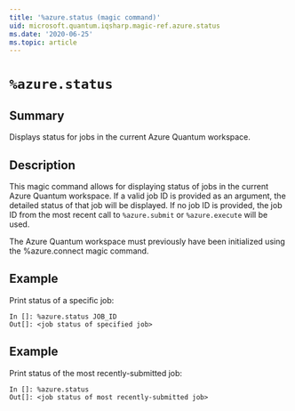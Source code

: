 ```yaml
---
title: '%azure.status (magic command)'
uid: microsoft.quantum.iqsharp.magic-ref.azure.status
ms.date: '2020-06-25'
ms.topic: article
---
```


<!--
    NB: This file has been automatically generated from Microsoft.Quantum.IQSharp.AzureClient.dll,
        please do not manually edit it.

    [DEBUG] JSON source:
        {"Name": "%azure.status", "Documentation": {"Summary": "Displays status for jobs in the current Azure Quantum workspace.", "Full": null, "Description": "\r\nThis magic command allows for displaying status of jobs in the current \r\nAzure Quantum workspace. If a valid job ID is provided as an argument, the\r\ndetailed status of that job will be displayed. If no job ID is\r\nprovided, the job ID from the most recent call to `%azure.submit` or\r\n`%azure.execute` will be used.\r\n\r\nThe Azure Quantum workspace must previously have been initialized\r\nusing the %azure.connect magic command.\r\n                    ", "Remarks": null, "Examples": ["\r\nPrint status of a specific job:\r\n```\r\nIn []: %azure.status JOB_ID\r\nOut[]: <job status of specified job>\r\n```\r\n                        ", "\r\nPrint status of the most recently-submitted job:\r\n```\r\nIn []: %azure.status\r\nOut[]: <job status of most recently-submitted job>\r\n```\r\n                        "], "SeeAlso": null}, "AssemblyName": "Microsoft.Quantum.IQSharp.AzureClient"}
-->

# `%azure.status`

## Summary

Displays status for jobs in the current Azure Quantum workspace.

## Description

This magic command allows for displaying status of jobs in the current
Azure Quantum workspace. If a valid job ID is provided as an argument, the
detailed status of that job will be displayed. If no job ID is
provided, the job ID from the most recent call to `%azure.submit` or
`%azure.execute` will be used.

The Azure Quantum workspace must previously have been initialized
using the %azure.connect magic command.

## Example

Print status of a specific job:
```
In []: %azure.status JOB_ID
Out[]: <job status of specified job>
```

## Example

Print status of the most recently-submitted job:
```
In []: %azure.status
Out[]: <job status of most recently-submitted job>
```
